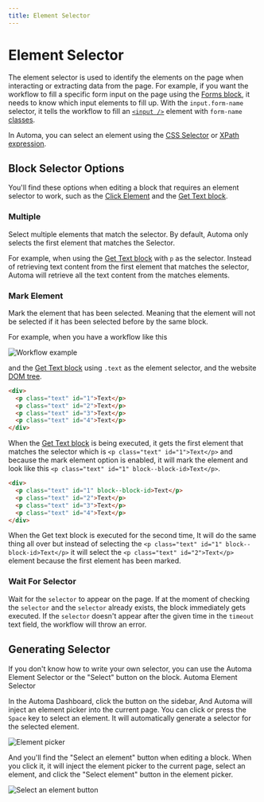 ```yaml
---
title: Element Selector
---
```


# Element Selector

The element selector is used to identify the elements on the page when interacting or extracting data from the page.
For example, if you want the workflow to fill a specific form input on the page using the [Forms block](../blocks/forms.md), it needs to know which input elements to fill up. With the `input.form-name` selector, it tells the workflow to fill an [`<input />`](https://developer.mozilla.org/en-US/docs/Web/HTML/Element/input) element with `form-name` [classes](https://developer.mozilla.org/en-US/docs/Web/HTML/Global_attributes/class).

In Automa, you can select an element using the [CSS Selector](https://developer.mozilla.org/en-US/docs/Learn/CSS/Building_blocks/Selectors) or [XPath expression](https://www.w3schools.com/xml/xpath_syntax.asp).

## Block Selector Options
You'll find these options when editing a block that requires an element selector to work, such as the [Click Element](../blocks/event-click.md) and the [Get Text block](../blocks/get-text.md).

### Multiple
Select multiple elements that match the selector. By default, Automa only selects the first element that matches the Selector.

For example, when using the [Get Text block](/blocks/get-text.md) with `p` as the selector. Instead of retrieving text content from the first element that matches the selector, Automa will retrieve all the text content from the matches elements.

### Mark Element
Mark the element that has been selected. Meaning that the element will not be selected if it has been selected before by the same block. 

For example, when you have a workflow like this

![Workflow example](https://res.cloudinary.com/chat-story/image/upload/v1642405439/automa/B2cPsIplxO_m06lfr.png)

and the [Get Text block](/blocks/get-text.md) using `.text` as the element selector, and the website [DOM tree](https://en.wikipedia.org/wiki/Document_Object_Model).

```html
<div>
  <p class="text" id="1">Text</p>
  <p class="text" id="2">Text</p>
  <p class="text" id="3">Text</p>
  <p class="text" id="4">Text</p>
</div>
```
When the [Get Text block](/blocks/get-text.md) is being executed, it gets the first element that matches the selector which is `<p class="text" id="1">Text</p>` and because the mark element option is enabled, it will mark the element and look like this `<p class="text" id="1" block--block-id>Text</p>`.

```html
<div>
  <p class="text" id="1" block--block-id>Text</p>
  <p class="text" id="2">Text</p>
  <p class="text" id="3">Text</p>
  <p class="text" id="4">Text</p>
</div>
```
When the Get text block is executed for the second time, It will do the same thing all over but instead of selecting the `<p class="text" id="1" block--block-id>Text</p>` it will select the `<p class="text" id="2">Text</p>` element because the first element has been marked.

### Wait For Selector
Wait for the `selector` to appear on the page.  If at the moment of checking the `selector` and the `selector` already exists, the block immediately gets executed.  If the `selector` doesn't appear after the given time in the `timeout` text field, the workflow will throw an error.

## Generating Selector
If you don't know how to write your own selector, you can use the Automa Element Selector or the "Select" button on the block.
Automa Element Selector

In the Automa Dashboard, click the <v-remixicon name="riFocus3Line" /> button on the sidebar, And Automa will inject an element picker into the current page. You can click or press the `Space` key to select an element. It will automatically generate a selector for the selected element. 

![Element picker](https://res.cloudinary.com/chat-story/image/upload/v1666151274/automa/chrome_Kd5yzW80tf_sq2oxp.png)

And you'll find the "Select an element" button when editing a block. When you click it, it will inject the element picker to the current page, select an element, and click the "Select element" button in the element picker.

![Select an element button](https://res.cloudinary.com/chat-story/image/upload/v1666151714/automa/chrome_xQ16a4tU8v_etyuxh.png)